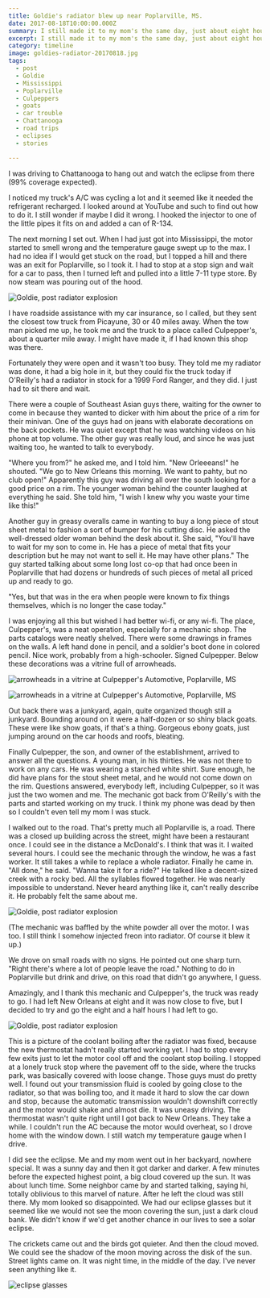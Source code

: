 ```yaml
---
title: Goldie's radiator blew up near Poplarville, MS.
date: 2017-08-18T10:00:00.000Z
summary: I still made it to my mom's the same day, just about eight hours late.
excerpt: I still made it to my mom's the same day, just about eight hours late.
category: timeline
image: goldies-radiator-20170818.jpg
tags:
  - post
  - Goldie
  - Mississippi
  - Poplarville
  - Culpeppers
  - goats
  - car trouble
  - Chattanooga
  - road trips
  - eclipses
  - stories

---
```


I was driving to Chattanooga to hang out and watch the eclipse from there (99% coverage expected).

I noticed my truck's A/C was cycling a lot and it seemed like it needed the refrigerant recharged. I looked around at YouTube and such to find out how to do it. I still wonder if maybe I did it wrong. I hooked the injector to one of the little pipes it fits on and added a can of R-134.

The next morning I set out. When I had just got into Mississippi, the motor started to smell wrong and the temperature gauge swept up to the max. I had no idea if I would get stuck on the road, but I topped a hill and there was an exit for Poplarville, so I took it. I had to stop at a stop sign and wait for a car to pass, then I turned left and pulled into a little 7-11 type store. By now steam was pouring out of the hood.

![Goldie, post radiator explosion](/static/img/timeline/goldiesradiator/goldies-radiator-20170818.jpg)

I have roadside assistance with my car insurance, so I called, but they sent the closest tow truck from Picayune, 30 or 40 miles away. When the tow man picked me up, he took me and the truck to a place called Culpepper's, about a quarter mile away. I might have made it, if I had known this shop was there.

Fortunately they were open and it wasn't too busy. They told me my radiator was done, it had a big hole in it, but they could fix the truck today if O'Reilly's had a radiator in stock for a 1999 Ford Ranger, and they did. I just had to sit there and wait.

There were a couple of Southeast Asian guys there, waiting for the owner to come in because they wanted to dicker with him about the price of a rim for their minivan. One of the guys had on jeans with elaborate decorations on the back pockets. He was quiet except that he was watching videos on his phone at top volume. The other guy was really loud, and since he was just waiting too, he wanted to talk to everybody.

"Where you from?" he asked me, and I told him. "New Orleeeans!" he shouted. "We go to New Orleans this morning. We want to pahty, but no club open!" Apparently this guy was driving all over the south looking for a good price on a rim. The younger woman behind the counter laughed at everything he said. She told him, "I wish I knew why you waste your time like this!"

Another guy in greasy overalls came in wanting to buy a long piece of stout sheet metal to fashion a sort of bumper for his cutting disc. He asked the well-dressed older woman behind the desk about it. She said, "You'll have to wait for my son to come in. He has a piece of metal that fits your description but he may not want to sell it. He may have other plans." The guy started talking about some long lost co-op that had once been in Poplarville that had dozens or hundreds of such pieces of metal all priced up and ready to go.

"Yes, but that was in the era when people were known to fix things themselves, which is no longer the case today."

I was enjoying all this but wished I had better wi-fi, or any wi-fi. The place, Culpepper's, was a neat operation, especially for a mechanic shop. The parts catalogs were neatly shelved. There were some drawings in frames on the walls. A left hand done in pencil, and a soldier's boot done in colored pencil. Nice work, probably from a high-schooler. Signed Culpepper. Below these decorations was a vitrine full of arrowheads.

![arrowheads in a vitrine at Culpepper's Automotive, Poplarville, MS](/static/img/timeline/goldiesradiator/goldie-arrowheads-20170818.jpg)

![arrowheads in a vitrine at Culpepper's Automotive, Poplarville, MS](/static/img/timeline/goldiesradiator/goldie-arrowheads2-20170818.jpg)

Out back there was a junkyard, again, quite organized though still a junkyard. Bounding around on it were a half-dozen or so shiny black goats. These were like show goats, if that's a thing. Gorgeous ebony goats, just jumping around on the car hoods and roofs, bleating.

Finally Culpepper, the son, and owner of the establishment, arrived to answer all the questions. A young man, in his thirties. He was not there to work on any cars. He was wearing a starched white shirt. Sure enough, he did have plans for the stout sheet metal, and he would not come down on the rim. Questions answered, everybody left, including Culpepper, so it was just the two women and me. The mechanic got back from O'Reilly's with the parts and started working on my truck. I think my phone was dead by then so I couldn't even tell my mom I was stuck.

I walked out to the road. That's pretty much all Poplarville is, a road. There was a closed up building across the street, might have been a restaurant once. I could see in the distance a McDonald's. I think that was it.
I waited several hours. I could see the mechanic through the window, he was a fast worker. It still takes a while to replace a whole radiator. Finally he came in. "All done," he said. "Wanna take it for a ride?" He talked like a decent-sized creek with a rocky bed. All the syllables flowed together. He was nearly impossible to understand. Never heard anything like it, can't really describe it. He probably felt the same about me.

![Goldie, post radiator explosion](/static/img/timeline/goldiesradiator/goldie-motor-20170818.jpg)

(The mechanic was baffled by the white powder all over the motor. I was too. I still think I somehow injected freon into radiator. Of course it blew it up.)

We drove on small roads with no signs. He pointed out one sharp turn. "Right there's where a lot of people leave the road." Nothing to do in Poplarville but drink and drive, on this road that didn't go anywhere, I guess.

Amazingly, and I thank this mechanic and Culpepper's, the truck was ready to go. I had left New Orleans at eight and it was now close to five, but I decided to try and go the eight and a half hours I had left to go.

![Goldie, post radiator explosion](/static/img/timeline/goldiesradiator/goldie-coolant-20170818.jpg)

This is a picture of the coolant boiling after the radiator was fixed, because the new thermostat hadn't really started working yet. I had to stop every few exits just to let the motor cool off and the coolant stop boiling. I stopped at a lonely truck stop where the pavement off to the side, where the trucks park, was basically covered with loose change. Those guys must do pretty well. I found out your transmission fluid is cooled by going close to the radiator, so that was boiling too, and it made it hard to slow the car down and stop, because the automatic transmission wouldn't downshift correctly and the motor would shake and almost die. It was uneasy driving. The thermostat wasn't quite right until I got back to New Orleans. They take a while. I couldn't run the AC because the motor would overheat, so I drove home with the window down. I still watch my temperature gauge when I drive.

I did see the eclipse. Me and my mom went out in her backyard, nowhere special. It was a sunny day and then it got darker and darker. A few minutes before the expected highest point, a big cloud covered up the sun. It was about lunch time. Some neighbor came by and started talking, saying hi, totally oblivious to this marvel of nature. After he left the cloud was still there. My mom looked so disappointed. We had our eclipse glasses but it seemed like we would not see the moon covering the sun, just a dark cloud bank. We didn't know if we'd get another chance in our lives to see a solar eclipse.

The crickets came out and the birds got quieter. And then the cloud moved. We could see the shadow of the moon moving across the disk of the sun. Street lights came on. It was night time, in the middle of the day. I've never seen anything like it.

![eclipse glasses](/static/img/timeline/goldiesradiator/eclipseglasses170820.jpg)

